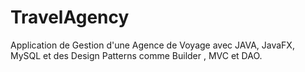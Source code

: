 # TravelAgency

Application de Gestion d'une Agence de Voyage avec JAVA, JavaFX, MySQL et des Design Patterns comme Builder , MVC et DAO.

